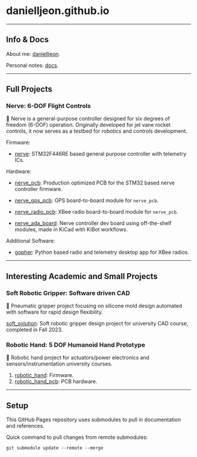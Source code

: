 # danielljeon.github.io

---

## Info & Docs

About me: [danielljeon](danielljeon).

Personal notes: [docs](docs).

---

## Full Projects

### Nerve: 6-DOF Flight Controls

🚀 Nerve is a general-purpose controller designed for six degrees of freedom
(6-DOF) operation. Originally developed for jet vane rocket controls, it now
serves as a testbed for robotics and controls development.

Firmware:

- [nerve](https://github.com/danielljeon/nerve): STM32F446RE based general
  purpose controller with telemetry ICs.

Hardware:

- [nerve_pcb](https://github.com/danielljeon/nerve_pcb): Production optimized
  PCB for the STM32 based nerve controller firmware.
- [nerve_gps_pcb](https://github.com/danielljeon/nerve_gps_pcb): GPS
  board-to-board module for `nerve_pcb`.
- [nerve_radio_pcb](https://github.com/danielljeon/nerve_radio_pcb): XBee radio
  board-to-board module for `nerve_pcb`.


- [nerve_ada_board](https://github.com/danielljeon/nerve_ada_board): Nerve
  controller dev board using off-the-shelf modules, made in KiCad with KiBot
  workflows.

Additional Software:

- [gopher](https://github.com/danielljeon/gopher): Python based radio and
  telemetry desktop app for XBee radios.

---

## Interesting Academic and Small Projects

### Soft Robotic Gripper: Software driven CAD

🎈 Pneumatic gripper project focusing on silicone mold design automated with
software for rapid design flexibility.

[soft_solution](https://github.com/danielljeon/soft_solution): Soft robotic
gripper design project for university CAD course, completed in Fall 2023.

### Robotic Hand: 5 DOF Humanoid Hand Prototype

🤌 Robotic hand project for actuators/power electronics and
sensors/instrumentation university courses.

1. [robotic_hand](https://github.com/danielljeon/robotic_hand): Firmware.
2. [robotic_hand_pcb](https://github.com/danielljeon/robotic_hand_pcb): PCB
   hardware.

---

## Setup

This GitHub Pages repository uses submodules to pull in documentation and
references.

Quick command to pull changes from remote submodules:

```shell
git submodule update --remote --merge
```
